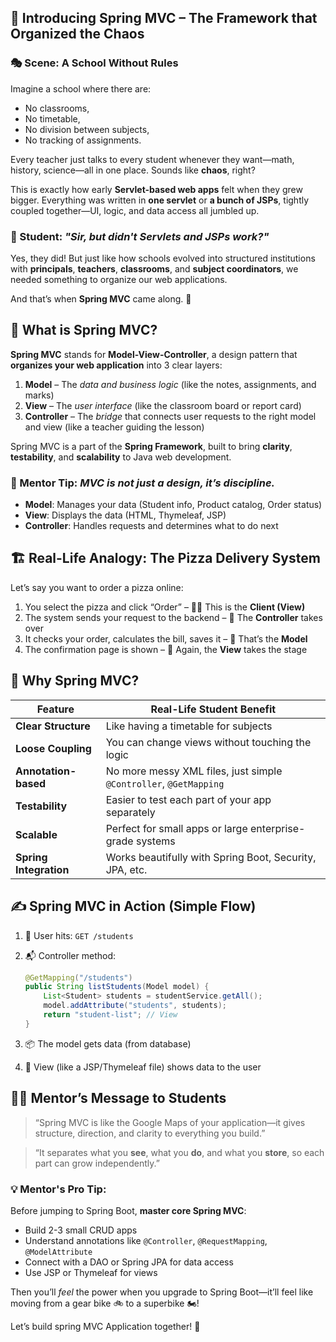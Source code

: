 ## 📘 Introducing Spring MVC – The Framework that Organized the Chaos

### 🎭 Scene: A School Without Rules

Imagine a school where there are:

* No classrooms,
* No timetable,
* No division between subjects,
* No tracking of assignments.

Every teacher just talks to every student whenever they want—math, history, science—all in one place. Sounds like **chaos**, right?

This is exactly how early **Servlet-based web apps** felt when they grew bigger.
Everything was written in **one servlet** or **a bunch of JSPs**, tightly coupled together—UI, logic, and data access all jumbled up.


### 🧒 Student: *"Sir, but didn't Servlets and JSPs work?"*

Yes, they did!
But just like how schools evolved into structured institutions with **principals**, **teachers**, **classrooms**, and **subject coordinators**, we needed something to organize our web applications.

And that’s when **Spring MVC** came along. 🎉

## 🌱 What is Spring MVC?

**Spring MVC** stands for **Model-View-Controller**, a design pattern that **organizes your web application** into 3 clear layers:

1. **Model** – The *data and business logic* (like the notes, assignments, and marks)
2. **View** – The *user interface* (like the classroom board or report card)
3. **Controller** – The *bridge* that connects user requests to the right model and view (like a teacher guiding the lesson)

Spring MVC is a part of the **Spring Framework**, built to bring **clarity**, **testability**, and **scalability** to Java web development.


### 🧠 Mentor Tip: *MVC is not just a design, it’s discipline.*

* **Model**: Manages your data (Student info, Product catalog, Order status)
* **View**: Displays the data (HTML, Thymeleaf, JSP)
* **Controller**: Handles requests and determines what to do next

## 🏗️ Real-Life Analogy: The Pizza Delivery System

Let’s say you want to order a pizza online:

1. You select the pizza and click “Order” – 🧑‍💻 This is the **Client (View)**
2. The system sends your request to the backend – 🧭 The **Controller** takes over
3. It checks your order, calculates the bill, saves it – 🍕 That’s the **Model**
4. The confirmation page is shown – 🧾 Again, the **View** takes the stage


## 🚀 Why Spring MVC?

| Feature                | Real-Life Student Benefit                                         |
| ---------------------- | ----------------------------------------------------------------- |
| **Clear Structure**    | Like having a timetable for subjects                              |
| **Loose Coupling**     | You can change views without touching the logic                   |
| **Annotation-based**   | No more messy XML files, just simple `@Controller`, `@GetMapping` |
| **Testability**        | Easier to test each part of your app separately                   |
| **Scalable**           | Perfect for small apps or large enterprise-grade systems          |
| **Spring Integration** | Works beautifully with Spring Boot, Security, JPA, etc.           |

## ✍️ Spring MVC in Action (Simple Flow)

1. 🧑 User hits: `GET /students`

2. 📬 Controller method:

   ```java
   @GetMapping("/students")
   public String listStudents(Model model) {
       List<Student> students = studentService.getAll();
       model.addAttribute("students", students);
       return "student-list"; // View
   }
   ```

3. 📦 The model gets data (from database)

4. 🧾 View (like a JSP/Thymeleaf file) shows data to the user


## 🧑‍🏫 Mentor’s Message to Students

> “Spring MVC is like the Google Maps of your application—it gives structure, direction, and clarity to everything you build.”

> “It separates what you **see**, what you **do**, and what you **store**, so each part can grow independently.”

### 💡 Mentor's Pro Tip:

Before jumping to Spring Boot, **master core Spring MVC**:

* Build 2-3 small CRUD apps
* Understand annotations like `@Controller`, `@RequestMapping`, `@ModelAttribute`
* Connect with a DAO or Spring JPA for data access
* Use JSP or Thymeleaf for views

Then you’ll *feel* the power when you upgrade to Spring Boot—it’ll feel like moving from a gear bike 🚲 to a superbike 🏍️!

Let’s build spring MVC  Application together! 🌟
